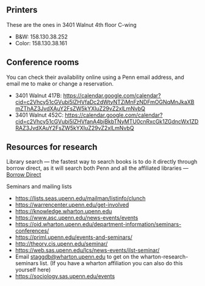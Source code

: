 ## Printers
These are the ones in 3401 Walnut 4th floor C-wing
- B&W: 158.130.38.252 
- Color: 158.130.38.161

## Conference rooms
You can check their availability online using a Penn email address, and email me to make or change a reservation. 
- 3401 Walnut 417B: https://calendar.google.com/calendar?cid=c2Vhcy51cGVubi5lZHVfaDc2dWtyNTZiMnFzNDFmOGNqMnJkaXBmZThAZ3JvdXAuY2FsZW5kYXIuZ29vZ2xlLmNvbQ
- 3401 Walnut 452C: https://calendar.google.com/calendar?cid=c2Vhcy51cGVubi5lZHVfanA4bjBkbTNyMTU0cnRxcGk1ZGdncWx1ZDRAZ3JvdXAuY2FsZW5kYXIuZ29vZ2xlLmNvbQ

## Resources for research
Library search — the fastest way to search books is to do it directly through borrow direct, as it will search both Penn and all the affiliated libraries — [Borrow Direct](https://bd.relaisd2d.com/?LS=PENN&PI=70314880)

Seminars and mailing lists
- https://lists.seas.upenn.edu/mailman/listinfo/clunch
- https://warrencenter.upenn.edu/get-involved
- https://knowledge.wharton.upenn.edu 
- https://www.asc.upenn.edu/news-events/events 
- https://oid.wharton.upenn.edu/department-information/seminars-conferences/
- https://priml.upenn.edu/events-and-seminars/
- http://theory.cis.upenn.edu/seminar/
- https://web.sas.upenn.edu/lcs/news-events/ilst-seminar/
- Email staggdb@wharton.upenn.edu to get on the wharton-research-seminars list. (If you have a wharton affiliation you can also do this yourself here)
- https://sociology.sas.upenn.edu/events
